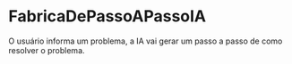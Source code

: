 # FabricaDePassoAPassoIA
O usuário informa um problema, a IA vai gerar um passo a passo de como resolver o problema.
